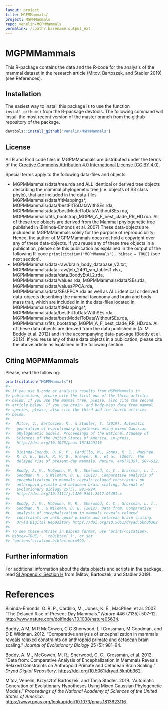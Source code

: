 ```yaml
---
layout: project
title: MGPMMammals/
project: MGPMMammals
repo: venelin/MGPMMammals
permalink: /:path/:basename:output_ext
---
```



<!-- README.md is generated from README.Rmd. Please edit that file -->

# MGPMMammals

This R-package contains the data and the R-code for the analysis of the
mammal dataset in the research article (Mitov, Bartoszek, and Stadler
2019) (see References).

## Installation

The easiest way to install this package is to use the function
`install_github()` from the R-package devtools. The following command
will install the most recent version of the master branch from the
github repository of the package.

``` r
devtools::install_github("venelin/MGPMMammals")
```

## License

All R and Rmd code files in MGPMMammals are distributed under the terms
of the [Creative Commons Attribution 4.0 International License (CC
BY 4.0)](https://creativecommons.org/licenses/by/4.0/legalcode).

Special terms apply to the following data-files and objects:

  - MGPMMammals/data/tree.rda and ALL identical or derived tree objects
    describing the mammal phylogenetic tree (i.e. objects of S3 class
    phylo), that are included in the data-files
    MGPMMammals/data/fitMappings\*,
    MGPMMammals/data/bestFitToDataWithSEs.rda,
    MGPMMammals/data/bestModelToDataWithoutSEs.rda,
    MGPMMammals/fits\_bootstrap\_MGPM\_A\_F\_best\_clade\_RR\_HD.rda.
    All of these tree objects are derived from the Mammal phylogenetic
    tree published in (Bininda-Emonds et al. 2007) These data-objects
    are included in MGPMMammals solely for the purpose of
    reproducibility; Hence, the author of MGPMMammals does not hold a
    copyright over any of these data-objects. If you reuse any of these
    tree objects in a publication, please cite this publication as
    explained in the output of the following R-coce
    `print(citation("MGPMMammals"), bibtex = TRUE)` (see next section).
  - MGPMMammals/data-raw/brain\_body\_database\_v2.txt,
    MGPMMammals/data-raw/jeb\_2491\_sm\_tables1.xlsx,
    MGPMMammals/data/data.BoddyEtAl.2.rda, MGPMMammals/data/values.rda,
    MGPMMammals/data/SEs.rda, MGPMMammals/data/valuesPPCA.rda,
    MGPMMammals/data/SEsPPCA.rda as well as ALL identical or derived
    data-objects describing the mammal taxonomy and brain and body-mass
    trait, which are included in in the data-files located in
    MGPMMammals/data/fitMappings\*,
    MGPMMammals/data/bestFitToDataWithSEs.rda,
    MGPMMammals/data/bestModelToDataWithoutSEs.rda,
    MGPMMammals/fits\_bootstrap\_MGPM\_A\_F\_best\_clade\_RR\_HD.rda.
    All of these data objects are derived from the data published in (A.
    M. Boddy et al. 2012) and in the accompanying data-package (Boddy et
    al. 2012). If you reuse any of these data objects in a publication,
    please cite the above article as explained in the following section.

## Citing MGPMMammals

Please, read the following:

``` r
print(citation("MGPMMammals"))
#> 
#> If you use R-code or analysis results from MGPMMammals in
#> publications, please cite the first one of the three articles
#> below. If you use the mammal tree, please, also cite the second
#> article below. If you use brain- and body-mass data from mammal
#> species, please, also cite the third and the fourth articles
#> below.
#> 
#>   Mitov, V., Bartoszek, K., & Stadler, T. (2019). Automatic
#>   generation of evolutionary hypotheses using mixed Gaussian
#>   phylogenetic models. Proceedings of the National Academy of
#>   Sciences of the United States of America, in-press,
#>   http://doi.org/10.1073/pnas.1813823116
#> 
#>   Bininda-Emonds, O. R. P., Cardillo, M., Jones, K. E., MacPhee,
#>   R. D. E., Beck, R. M. D., Grenyer, R., et al. (2007). The
#>   delayed rise of present-day mammals. Nature, 446(7135), 507–512.
#> 
#>   Boddy, A. M., McGowen, M. R., Sherwood, C. C., Grossman, L. I.,
#>   Goodman, M., & Wildman, D. E. (2012). Comparative analysis of
#>   encephalization in mammals reveals relaxed constraints on
#>   anthropoid primate and cetacean brain scaling. Journal of
#>   Evolutionary Biology 25(5), 981–994.
#>   http://doi.org/10.1111/j.1420-9101.2012.02491.x
#> 
#>   Boddy, A. M., McGowen, M. R., Sherwood, C. C., Grossman, L. I.,
#>   Goodman, M., & Wildman, D. E. (2012). Data from: Comparative
#>   analysis of encephalization in mammals reveals relaxed
#>   constraints on anthropoid primate and cetacean brain scaling.
#>   Dryad Digital Repository https://doi.org/10.5061/dryad.5kh0b362
#> 
#> To see these entries in BibTeX format, use 'print(<citation>,
#> bibtex=TRUE)', 'toBibtex(.)', or set
#> 'options(citation.bibtex.max=999)'.
```

## Further information

For additional information about the data objects and scripts in the
package, read [SI Appendix, Section
H](https://www.pnas.org/lookup/suppl/doi:10.1073/pnas.1813823116/-/DCSupplemental)
from (Mitov, Bartoszek, and Stadler 2019).

# References

<div id="refs" class="references">

<div id="ref-BinindaEmonds:2007bk">

Bininda-Emonds, O. R. P., Cardillo, M., Jones, K. E., MacPhee, et al.
2007. “The Delayed Rise of Present-Day Mammals.” *Nature* 446 (7135):
507–12. <http://www.nature.com/doifinder/10.1038/nature05634>.

</div>

<div id="ref-Boddy:2012dd">

Boddy, A M, M R McGowen, C C Sherwood, L I Grossman, M Goodman, and D E
Wildman. 2012. “Comparative analysis of encephalization in mammals
reveals relaxed constraints on anthropoid primate and cetacean brain
scaling.” *Journal of Evolutionary Biology* 25 (5): 981–94.

</div>

<div id="ref-Boddy:2012bd">

Boddy, A. M., McGowen, M. R., Sherwood, C. C., Grossman, et al. 2012.
“Data from: Comparative Analysis of Encephalization in Mammals Reveals
Relaxed Constraints on Anthropoid Primate and Cetacean Brain Scaling.”
*Dryad Digital Repository*. <https://doi.org/10.5061/dryad.5kh0b362>.

</div>

<div id="ref-Mitov:2019a">

Mitov, Venelin, Krzysztof Bartoszek, and Tanja Stadler. 2019. “Automatic
Generation of Evolutionary Hypotheses Using Mixed Gaussian Phylogenetic
Models.” *Proceedings of the National Academy of Sciences of the United
States of America*.
<https://www.pnas.org/lookup/doi/10.1073/pnas.1813823116>.

</div>

</div>
